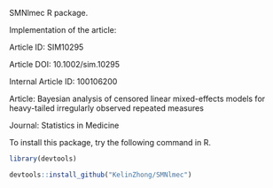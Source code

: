 SMNlmec R package.

Implementation of the article:

Article ID: SIM10295

Article DOI: 10.1002/sim.10295

Internal Article ID: 100106200

Article: Bayesian analysis of censored linear mixed-effects models for heavy-tailed irregularly observed repeated measures

Journal: Statistics in Medicine

To install this package, try the following command in R.

```r
library(devtools)

devtools::install_github("KelinZhong/SMNlmec")
```
